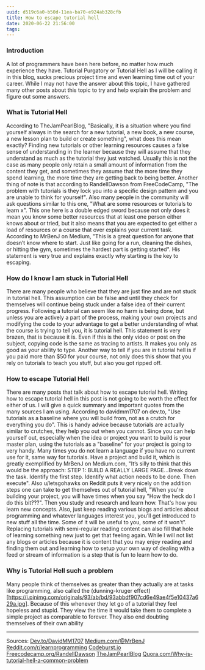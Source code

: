 ```yaml
---
uuid: d519c6a0-b50d-11ea-ba70-e924ab328cfb
title: How to escape tutorial hell
date: 2020-06-22 21:56:00
tags:
---
```

### Introduction

A lot of programmers have been here before, no matter how much experience they have. Tutorial Purgatory or Tutorial Hell as I will be calling it in this blog, sucks precious project time and even learning time out of your career. While I may not have the answer about this topic, I have gathered many other posts about this topic to try and help explain the problem and figure out some answers.

### What is Tutorial Hell

According to TheJamPearlBlog, "Basically, it is a situation where you find yourself always in the search for a new tutorial, a new book, a new course, a new lesson plan to  build or create something", what does this mean exactly? Finding new tutorials or other learning resources causes a false sense of understanding in the learner because they will assume that they understand as much as the tutorial they just watched. Usually this is not the case as many people only retain a small amount of information from the content they get, and sometimes they assume that the more time they spend learning, the more time they are getting back to being better. Another thing of note is that according to RandellDawson from FreeCodeCamp, "The problem with tutorials is they lock you into a specific design pattern and you are unable to think for yourself". Also many people in the community will ask questions similar to this one, "What are some resources or tutorials to learn x". This one here is a double edged sword because not only does it mean you know some better resources that at least one person either knows about or tried, but it also means that you are expected to get either a load of resources or a course that over explains your current task. According to MrBenJ on Medium, "This is a great question for anyone that doesn’t know where to start. Just like going for a run, cleaning the dishes, or hitting the gym, sometimes the hardest part is getting started". His statement is very true and explains exactly why starting is the key to escaping.

### How do I know I am stuck in Tutorial Hell

There are many people who believe that they are just fine and are not stuck in tutorial hell. This assumption can be false and until they check for themselves will continue being stuck under a false idea of their current progress. Following a tutorial can seem like no harm is being done, but unless you are actively a part of the process, making your own projects and modifying the code to your advantage to get a better understanding of what the course is trying to tell you, it is tutorial hell. This statement is very brazen, that is because it is. Even if this is the only video or post on the subject, copying code is the same as tracing to artists. It makes you only as good as your ability to type. Another way to tell if you are in tutorial hell is if you paid more than $50 for your course, not only does this show that you rely on tutorials to teach you stuff, but also you got ripped off.

### How to escape Tutorial Hell

There are many posts that talk about how to escape tutorial hell. Writing how to escape tutorial hell in this post is not going to be worth the effect for either of us. I will give a quick summary and important quotes from the many sources I am using. According to davidmm1707 on dev.to, "Use tutorials as a baseline where you will build from, not as a crutch for everything you do". This is handy advice because tutorials are actually similar to crutches, they help you out when you cannot. Since you can help yourself out, especially when the idea or project you want to build is your master plan, using the tutorials as a "baseline" for your project is going to very handy. Many times you do not learn a language if you have no current use for it, same way for tutorials. Have a project and build it, which is greatly exemplified by MrBenJ on Medium.com, "It’s silly to think that this would be the approach: STEP 1: BUILD A REALLY LARGE PAGE...Break down the task. Identify the first step. Identify what action needs to be done. Then execute". Also u/letsgohawks on Reddit puts it very nicely on the addition steps one can take to get themselves out of tutorial hell, "When you're building your project, you will have times when you say "How the heck do I do this bit???". Then you study and research and learn how. That's how you learn new concepts. Also, just keep reading various blogs and articles about programming and whatever languages interest you, you'll get introduced to new stuff all the time. Some of it will be useful to you, some of it won't". Replacing tutorials with semi-regular reading content can also fill that hole of learning something new just to get that feeling again. While I will not list any blogs or articles because it is content that you may enjoy reading and finding them out and learning how to setup your own way of dealing with a feed or stream of information is a step that is fun to learn how to do.

### Why is Tutorial Hell such a problem

Many people think of themselves as greater than they actually are at tasks like programming, also called the (dunning-kruger effect)[https://i.pinimg.com/originals/93/ab/bd/93abbdf907cd6e49ae4f5e10437a629a.jpg]. Because of this whenever they let go of a tutorial they feel hopeless and stupid. They view the time it would take them to complete a simple project as comparable to forever. They also end doubting themselves of their own ability

------
Sources:
[Dev.to/DavidMM1707](https://dev.to/davidmm1707/how-to-escape-from-tutorial-hell-and-never-come-back-bb6)
[Medium.com/@MrBenJ](https://medium.com/@MrBenJ/escaping-from-tutorial-hell-c774bbf67d6)
[Reddit.com/r/learnprogramming](https://www.reddit.com/r/learnprogramming/comments/9f8b7g/stuck_in_tutorial_hell/)
[Codeburst.io](https://codeburst.io/digging-my-way-out-of-tutorial-hell-6dd5f9927384)
[Freecodecamp.org/RandellDawson](https://www.freecodecamp.org/forum/t/i-cant-get-out-of-tutorial-hell/333315)
[TheJamPearlBlog](https://thejampearlblog.com/how-to-utilize-tutorials-effectively-and-escape-tutorial-hell/)
[Quora.com/Why-is-tutorial-hell-a-common-problem](https://www.quora.com/Why-is-tutorial-hell-such-a-common-problem-in-the-software-community-especially-for-beginners)